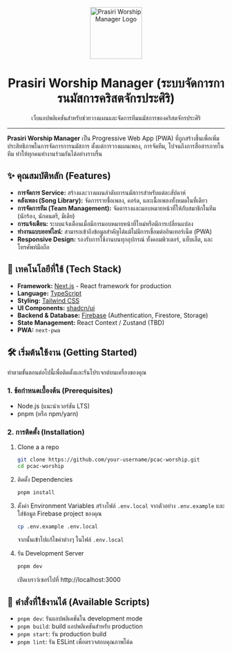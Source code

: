 <div align="center">
  <img src="public/icons/icon-192x192.png" alt="Prasiri Worship Manager Logo" width="120">
  <h1>Prasiri Worship Manager (ระบบจัดการการนมัสการคริสตจักรประศิริ)</h1>
  <p>เว็บแอปพลิเคชันสำหรับช่วยวางแผนและจัดการทีมนมัสการของคริสตจักรประศิริ</p>
</div>

---

**Prasiri Worship Manager** เป็น Progressive Web App (PWA) ที่ถูกสร้างขึ้นเพื่อเพิ่มประสิทธิภาพในการจัดการการนมัสการ ตั้งแต่การวางแผนเพลง, การจัดทีม, ไปจนถึงการสื่อสารภายในทีม ทำให้ทุกคนทำงานร่วมกันได้อย่างราบรื่น

## ✨ คุณสมบัติหลัก (Features)

- **การจัดการ Service:** สร้างและวางแผนลำดับการนมัสการสำหรับแต่ละสัปดาห์
- **คลังเพลง (Song Library):** จัดการรายชื่อเพลง, คอร์ด, และเนื้อเพลงทั้งหมดในที่เดียว
- **การจัดการทีม (Team Management):** จัดตารางและมอบหมายหน้าที่ให้กับสมาชิกในทีม (นักร้อง, นักดนตรี, มีเดีย)
- **การแจ้งเตือน:** ระบบแจ้งเตือนเมื่อมีการมอบหมายหน้าที่ใหม่หรือมีการเปลี่ยนแปลง
- **ทำงานแบบออฟไลน์:** สามารถเข้าถึงข้อมูลสำคัญได้แม้ไม่มีการเชื่อมต่ออินเทอร์เน็ต (PWA)
- **Responsive Design:** รองรับการใช้งานบนทุกอุปกรณ์ ทั้งคอมพิวเตอร์, แท็บเล็ต, และโทรศัพท์มือถือ

## 🚀 เทคโนโลยีที่ใช้ (Tech Stack)

- **Framework:** [Next.js](https://nextjs.org/) - React framework for production
- **Language:** [TypeScript](https://www.typescriptlang.org/)
- **Styling:** [Tailwind CSS](https://tailwindcss.com/)
- **UI Components:** [shadcn/ui](https://ui.shadcn.com/)
- **Backend & Database:** [Firebase](https://firebase.google.com/) (Authentication, Firestore, Storage)
- **State Management:** React Context / Zustand (TBD)
- **PWA:** `next-pwa`

## 🛠️ เริ่มต้นใช้งาน (Getting Started)

ทำตามขั้นตอนต่อไปนี้เพื่อติดตั้งและรันโปรเจกต์บนเครื่องของคุณ

### 1. ข้อกำหนดเบื้องต้น (Prerequisites)

- Node.js (แนะนำเวอร์ชัน LTS)
- pnpm (หรือ npm/yarn)

### 2. การติดตั้ง (Installation)

1.  Clone a a repo
    ```bash
    git clone https://github.com/your-username/pcac-worship.git
    cd pcac-worship
    ```
2.  ติดตั้ง Dependencies
    ```bash
    pnpm install
    ```
3.  ตั้งค่า Environment Variables
    สร้างไฟล์ `.env.local` จากตัวอย่าง `.env.example` และใส่ข้อมูล Firebase project ของคุณ

    ```bash
    cp .env.example .env.local
    ```

    จากนั้นเข้าไปแก้ไขค่าต่างๆ ในไฟล์ `.env.local`

4.  รัน Development Server
    ```bash
    pnpm dev
    ```
    เปิดเบราว์เซอร์ไปที่ http://localhost:3000

## 📜 คำสั่งที่ใช้งานได้ (Available Scripts)

- `pnpm dev`: รันแอปพลิเคชันใน development mode
- `pnpm build`: build แอปพลิเคชันสำหรับ production
- `pnpm start`: รัน production build
- `pnpm lint`: รัน ESLint เพื่อตรวจสอบคุณภาพโค้ด
